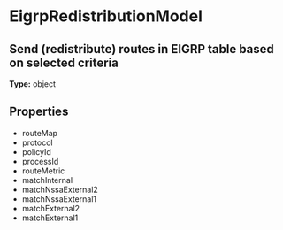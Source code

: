 # EigrpRedistributionModel

## Send (redistribute) routes in EIGRP table based on selected criteria

**Type:** object

## Properties
* routeMap
* protocol
* policyId
* processId
* routeMetric
* matchInternal
* matchNssaExternal2
* matchNssaExternal1
* matchExternal2
* matchExternal1
